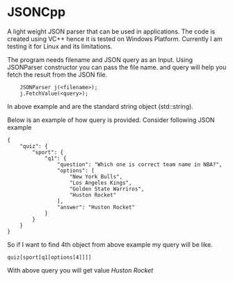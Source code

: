 # JSONCpp

A light weight JSON parser that can be used in applications.
The code is created using VC++ hence it is tested on Windows Platform.
Currently I am testing it for Linux and its limitations.

The program needs filename and JSON query as an Input.
Using JSONParser constructor you can pass the file name.
and query will help you fetch the result from the JSON file.

~~~~
	JSONParser j(<filename>);
	j.FetchValue(<query>);
~~~~

In above example <filename> and <query> are the standard string object (std::string).

Below is an example of how query is provided.
Consider following JSON example
~~~~
{
    "quiz": {
        "sport": {
            "q1": {
                "question": "Which one is correct team name in NBA?",
                "options": [
                    "New York Bulls",
                    "Los Angeles Kings",
                    "Golden State Warriros",
                    "Huston Rocket"
                ],
                "answer": "Huston Rocket"
            }
        }
	}
}
~~~~

So if I want to find 4th object from above example my query will be like.

~~~~
quiz[sport[q1[options[4]]]]
~~~~

With above query you will get value _Huston Rocket_
